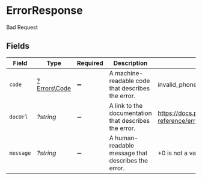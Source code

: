 # ErrorResponse

Bad Request


## Fields

| Field                                                             | Type                                                              | Required                                                          | Description                                                       | Example                                                           |
| ----------------------------------------------------------------- | ----------------------------------------------------------------- | ----------------------------------------------------------------- | ----------------------------------------------------------------- | ----------------------------------------------------------------- |
| `code`                                                            | [?Errors\Code](../../Models/Errors/Code.md)                       | :heavy_minus_sign:                                                | A machine-readable code that describes the error.                 | invalid_phone_number                                              |
| `docUrl`                                                          | *?string*                                                         | :heavy_minus_sign:                                                | A link to the documentation that describes the error.             | https://docs.prelude.so/api-reference/errors#invalid_phone_number |
| `message`                                                         | *?string*                                                         | :heavy_minus_sign:                                                | A human-readable message that describes the error.                | +0 is not a valid phone number                                    |
